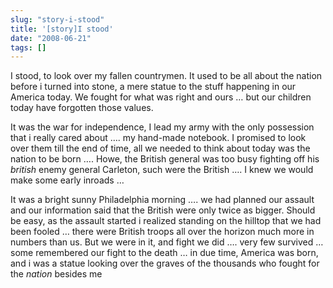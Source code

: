 ```yaml
---
slug: "story-i-stood"
title: '[story]I stood'
date: "2008-06-21"
tags: []
---
```



I stood, to look over my fallen countrymen. It used to be all about the nation before i turned into stone, a mere statue to the stuff happening in our America today. We fought for what was right and ours … but our children today have forgotten those values.

It was the war for independence, I lead my army with the only possession that i really cared about …. my hand-made notebook. I promised to look over them till the end of time, all we needed to think about today was the nation to be born …. Howe, the British general was too busy fighting off his *british* enemy general Carleton, such were the British …. I knew we would make some early inroads …

It was a bright sunny Philadelphia morning …. we had planned our assault and our information said that the British were only twice as bigger. Should be easy, as the assault started i realized standing on the hilltop that we had been fooled … there were British troops all over the horizon much more in numbers than us. But we were in it, and fight we did …. very few survived … some remembered our fight to the death … in due time, America was born, and i was a statue looking over the graves of the thousands who fought for the *nation* besides me
